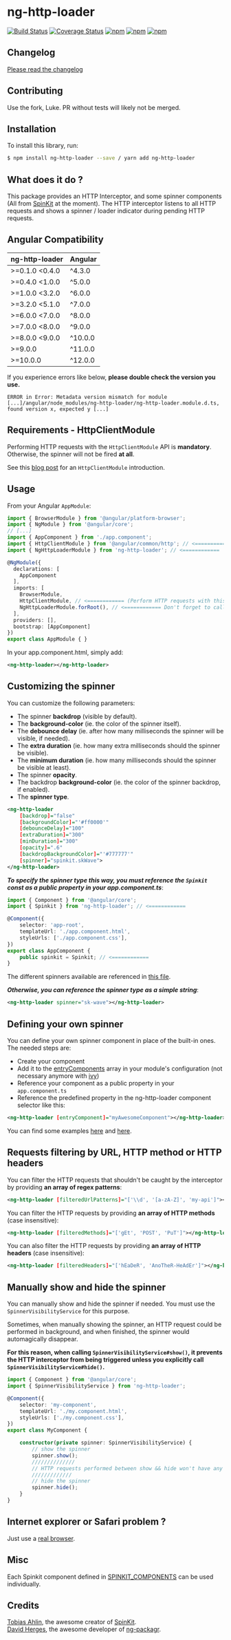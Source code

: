 # ng-http-loader

[![Build Status](https://github.com/mpalourdio/ng-http-loader/workflows/CI/badge.svg?branch=master)](https://github.com/mpalourdio/ng-http-loader/actions)
[![Coverage Status](https://coveralls.io/repos/github/mpalourdio/ng-http-loader/badge.svg?branch=master)](https://coveralls.io/github/mpalourdio/ng-http-loader?branch=master)
[![npm](https://img.shields.io/npm/v/ng-http-loader.svg)](https://www.npmjs.com/package/ng-http-loader)
[![npm](https://img.shields.io/npm/dm/ng-http-loader.svg)](https://www.npmjs.com/package/ng-http-loader)
[![npm](https://img.shields.io/npm/dt/ng-http-loader.svg)](https://www.npmjs.com/package/ng-http-loader)

## Changelog

[Please read the changelog](CHANGELOG.md)

## Contributing

Use the fork, Luke. PR without tests will likely not be merged.

## Installation

To install this library, run:

```bash
$ npm install ng-http-loader --save / yarn add ng-http-loader
```

## What does it do ?

This package provides an HTTP Interceptor, and some spinner components (All from [SpinKit](https://github.com/tobiasahlin/SpinKit) at the moment).
The HTTP interceptor listens to all HTTP requests and shows a spinner / loader indicator during pending HTTP requests.

## Angular Compatibility

| ng-http-loader | Angular            |
| -------------- | ------------------ |
| >=0.1.0 <0.4.0 | ^4.3.0             |
| >=0.4.0 <1.0.0 | ^5.0.0             |
| >=1.0.0 <3.2.0 | ^6.0.0             |
| >=3.2.0 <5.1.0 | ^7.0.0             |
| >=6.0.0 <7.0.0 | ^8.0.0             |
| >=7.0.0 <8.0.0 | ^9.0.0             |
| >=8.0.0 <9.0.0 | ^10.0.0            |
| >=9.0.0        | ^11.0.0            |
| >=10.0.0       | ^12.0.0            |

If you experience errors like below, **please double check the version you use.**

`ERROR in Error: Metadata version mismatch for module [...]/angular/node_modules/ng-http-loader/ng-http-loader.module.d.ts, found version x, expected y [...]`

## Requirements - HttpClientModule

Performing HTTP requests with the `HttpClientModule` API is **mandatory**. Otherwise, the spinner will not be fired **at all**.

See this [blog post](http://blog.ninja-squad.com/2017/07/17/http-client-module/) for an `HttpClientModule` introduction.

## Usage

From your Angular `AppModule`:

```typescript
import { BrowserModule } from '@angular/platform-browser';
import { NgModule } from '@angular/core';
// [...]
import { AppComponent } from './app.component';
import { HttpClientModule } from '@angular/common/http'; // <============
import { NgHttpLoaderModule } from 'ng-http-loader'; // <============

@NgModule({
  declarations: [
    AppComponent
  ],
  imports: [
    BrowserModule,
    HttpClientModule, // <============ (Perform HTTP requests with this module)
    NgHttpLoaderModule.forRoot(), // <============ Don't forget to call 'forRoot()'!
  ],
  providers: [],
  bootstrap: [AppComponent]
})
export class AppModule { }
```

In your app.component.html, simply add:
```xml
<ng-http-loader></ng-http-loader>
```

## Customizing the spinner

You can customize the following parameters:
  - The spinner **backdrop** (visible by default).
  - The **background-color** (ie. the color of the spinner itself).
  - The **debounce delay** (ie. after how many milliseconds the spinner will be visible, if needed).
  - The **extra duration** (ie. how many extra milliseconds should the spinner be visible).
  - The **minimum duration** (ie. how many milliseconds should the spinner be visible at least).
  - The spinner **opacity**.
  - The backdrop **background-color** (ie. the color of the spinner backdrop, if enabled).
  - The **spinner type**.

```xml
<ng-http-loader 
    [backdrop]="false"
    [backgroundColor]="'#ff0000'"
    [debounceDelay]="100"
    [extraDuration]="300"
    [minDuration]="300"
    [opacity]=".6"
    [backdropBackgroundColor]="'#777777'"
    [spinner]="spinkit.skWave">
</ng-http-loader>
```

**_To specify the spinner type this way, you must reference the `Spinkit` const as a public property in your app.component.ts_**:

```typescript
import { Component } from '@angular/core'; 
import { Spinkit } from 'ng-http-loader'; // <============

@Component({
    selector: 'app-root',
    templateUrl: './app.component.html',
    styleUrls: ['./app.component.css'],
})
export class AppComponent {
    public spinkit = Spinkit; // <============
}
```
The different spinners available are referenced in [this file](src/lib/spinkits.ts).


**_Otherwise, you can reference the spinner type as a simple string_**:

```xml
<ng-http-loader spinner="sk-wave"></ng-http-loader>
```

## Defining your own spinner

You can define your own spinner component in place of the built-in ones. The needed steps are:

- Create your component
- Add it to the [entryComponents](https://angular.io/guide/ngmodule-faq#what-is-an-entry-component) array in your module's configuration (not necessary anymore with [ivy](https://next.angular.io/guide/deprecations#entryComponents))
- Reference your component as a public property in your `app.component.ts`
- Reference the predefined property in the ng-http-loader component selector like this:
```xml
<ng-http-loader [entryComponent]="myAwesomeComponent"></ng-http-loader>
```

You can find some examples [here](https://gist.github.com/mpalourdio/2c0bec03d610b24ff49db649fbb69a48) and [here](https://gist.github.com/mpalourdio/e05b4495de2abeeecfcf92d70e4ef93e).

## Requests filtering by URL, HTTP method or HTTP headers

You can filter the HTTP requests that shouldn't be caught by the interceptor by providing **an array of regex patterns**:
```xml
<ng-http-loader [filteredUrlPatterns]="['\\d', '[a-zA-Z]', 'my-api']"></ng-http-loader>
```

You can filter the HTTP requests by providing **an array of HTTP methods** (case insensitive):
```xml
<ng-http-loader [filteredMethods]="['gEt', 'POST', 'PuT']"></ng-http-loader>
```

You can also filter the HTTP requests by providing **an array of HTTP headers** (case insensitive):
```xml
<ng-http-loader [filteredHeaders]="['hEaDeR', 'AnoTheR-HeAdEr']"></ng-http-loader>
```

## Manually show and hide the spinner

You can manually show and hide the spinner if needed. You must use the `SpinnerVisibilityService` for this purpose.  

Sometimes, when manually showing the spinner, an HTTP request could be performed in background, and when finished, the spinner would automagically disappear.  

**For this reason, when calling `SpinnerVisibilityService#show()`, it prevents the HTTP interceptor from being triggered unless you explicitly call `SpinnerVisibilityService#hide()`.**

```typescript
import { Component } from '@angular/core'; 
import { SpinnerVisibilityService } from 'ng-http-loader';

@Component({
    selector: 'my-component',
    templateUrl: './my.component.html',
    styleUrls: ['./my.component.css'],
})
export class MyComponent {

    constructor(private spinner: SpinnerVisibilityService) {
        // show the spinner
        spinner.show();
        //////////////
        // HTTP requests performed between show && hide won't have any side effect on the spinner.
        /////////////
        // hide the spinner
        spinner.hide();
    }
}
```

## Internet explorer or Safari problem ?

Just use a [real browser](https://download.mozilla.org).

## Misc

Each Spinkit component defined in [SPINKIT_COMPONENTS](src/lib/spinkits.ts#L30) can be used individually.

## Credits

[Tobias Ahlin](https://github.com/tobiasahlin), the awesome creator of [SpinKit](https://github.com/tobiasahlin/SpinKit).  
[David Herges](https://github.com/dherges), the awesome developer of [ng-packagr](https://github.com/dherges/ng-packagr).
